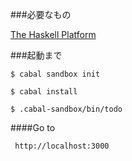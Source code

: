 ###必要なもの

[The Haskell Platform](https://www.haskell.org/platform/)

###起動まで

`$ cabal sandbox init`

`$ cabal install`

`$ .cabal-sandbox/bin/todo`

####Go to 

` http://localhost:3000`
